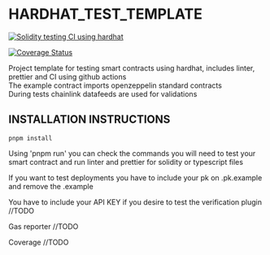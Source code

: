 # HARDHAT_TEST_TEMPLATE

[![Solidity testing CI using hardhat]( https://github.com/MiguelGGMM/HARDHAT_TEST_TEMPLATE/actions/workflows/hardhat-test-pnpm.js.yml/badge.svg)]( https://github.com/MiguelGGMM/HARDHAT_TEST_TEMPLATE/actions/workflows/hardhat-test-pnpm.js.yml)

[![Coverage Status](https://coveralls.io/repos/github/MiguelGGMM/HARDHAT_TEST_TEMPLATE/badge.svg?branch=main)](https://coveralls.io/github/MiguelGGMM/HARDHAT_TEST_TEMPLATE?branch=main)

 Project template for testing smart contracts using hardhat, includes linter, prettier and CI using github actions \
 The example contract imports openzeppelin standard contracts \
 During tests chainlink datafeeds are used for validations 

 ## INSTALLATION INSTRUCTIONS

 ```
 pnpm install
 ```
 
 Using 'pnpm run' you can check the commands you will need to test your smart contract and run linter and prettier for solidity or typescript files
 
 If you want to test deployments you have to include your pk on .pk.example and remove the .example 
 
 You have to include your API KEY if you desire to test the verification plugin //TODO

 Gas reporter //TODO

 Coverage //TODO

